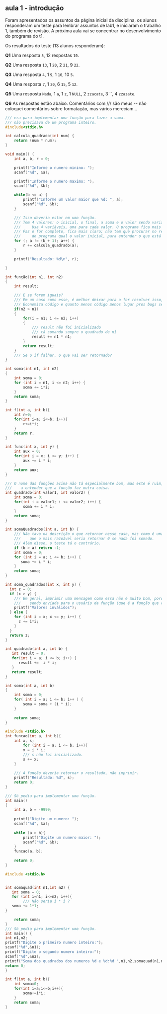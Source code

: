 ## aula 1 - introdução

Foram apresentados os assuntos da página inicial da disciplina, os alunos responderam um teste para lembrar assuntos de lab1, e iniciaram o trabalho 1, também de revisão.
A próxima aula vai se concentrar no desenvolvimento do programa do t1.

Os resultados do teste (13 alunos responderam):

**Q1** Uma resposta `5`, 12 respostas `10`.

**Q2** Uma resposta `13`, 1 `20`, 2 `21`, 9 `22`.

**Q3** Uma resposta `4`, 1 `9`, 1 `10`, 10 `5`.

**Q4** Uma resposta `7`, 1 `20`, 6 `15`, 5 `12`.

**Q5** Uma resposta `Nada`, 1 `a`, 1 `z`, 1 `NULL`, 2 `zzacate`, 3 ``, 4 `zzazate`.

**Q6** As respostas estão abaixo. Comentários com /// são meus -- não coloquei comentários sobre formatação, mas vários mereciam... 

```c
/// era para implementar uma função para fazer a soma.
/// não precisava de um programa inteiro.
#include<stdio.h>

int calcula_quadrado(int num) {
    return (num * num);
}

void main() {
    int a, b, r = 0;

    printf("Informe o numero minino: ");
    scanf("%d", &a);

    printf("Informe o numero maximo: ");
    scanf("%d", &b);

    while(b <= a) {
        printf("Informe um valor maior que %d: ", a);
        scanf("%d", &b);
    }

    /// Isso deveria estar em uma função.
    /// Tem 4 valores: o inicial, o final, a soma e o valor sendo variado.
    ///     Usa 4 variáveis, uma para cada valor. O programa fica mais legível.
    /// Faz o for completo, fica mais claro; não tem que procurar no resto
    ///     do programa qual o valor inicial, para entender o que está sendo repetido.
    for (; a != (b + 1); a++) {
        r += calcula_quadrado(a);  	
    }

    printf("Resultado: %d\n", r);

}
```


```c
int função(int n1, int n2)
{
    int result;

    /// E se forem iguais?
    /// Em um caso como esse, é melhor deixar para o for resolver isso, com 0 repetições.
    /// Economiza código e quanto menos código menos lugar pros bugs se esconderem.
    if(n2 > n1)
    {
        for(i = n1; i <= n2; i++)
        {
            /// result não foi inicializado
            /// tá somando sempre o quadrado de n1
            result += n1 * n1; 
        }
        return result;
    } 
    /// Se o if falhar, o que vai ser retornado?
}
```

```c
int soma(int n1, int n2)
{
    int soma = 0;
    for (int i = n1, i <= n2; i++) {
        soma += i*i;
    }
    return soma;
}
```

```c
int f(int a, int b){
    int r=0;
    for(int i=a; i<=b; i++){
        r+=i*i;
    }
    return r;
}
```

```c
int func(int x, int y) {
    int aux = 0;
    for(int i = x; i <= y; i++) {
        aux += i * i;
    }
    return aux;
}
```

```c
/// O nome das funções acima não tá especialmente bom, mas este é ruim, porque dá
///    a entender que a função faz outra coisa.
int quadrado(int valor1, int valor2) {
    int soma = 0;
    for(int i = valor1; i <= valor2; i++) {
        soma += i * i;
    }
    return soma;
}
```

```c
int somaQuadrados(int a, int b) {
    /// Não tava na descrição o que retornar nesse caso, mas como é uma soma, acho
    ///    que o mais razoável seria retornar 0 se nada foi somado.
    /// Além disso, o teste tá o contrário.
    if (b > a) return -1;
    int soma = 0;
    for (int i = a; i <= b; i++) {
       soma += i * i;
    }
    return soma; 
}
```

```c
int soma_quadrados(int x, int y) {
  int z = 0;
  if (x > y) {
    /// Em geral, imprimir uma mensagem como essa não é muito bom, porque ela não está
    ///    sendo enviada para o usuário da função (que é a função que chamou)
    printf("Valores inválidos");
  } else {
    for (int i = x; x <= y; i++) {
      z += i*i;
    } 
  }
  return z;
}
```

```c
int quadrado(int a, int b) {
   int result = 0;
   for(int i = a; i <= b; i++) {
      result +=  i * i;
   }
   return result;
}
```

```c
int soma(int a, int b)
{
    int soma = 0;
    for( int i = a; i <= b; i++ ) {
        soma = soma + (i * i);
    }
    
    return soma;
}
```

```c
#include <stdio.h>
int funcao(int a, int b){
    int x, s;
        for (int i = a; i <= b; i++){
        x = i * i;
        /// s não foi inicializado.
        s += x;
    }
    
    /// A função deveria retornar o resultado, não imprimir.
    printf("Resultado: %d", s);
    return 0;
}

/// Só pedia para implementar uma função.
int main()
{
    int a, b = -9999;
    
    printf("Digite um numero: ");
    scanf("%d", &a);
    
    while (a > b){
        printf("Digite um numero maior: ");
        scanf("%d", &b);
    }
    funcao(a, b);
    
    return 0;
}
```

```c
#include <stdio.h>


int somaquad(int n1,int n2) {
   int soma = 0;
   for (int i=n1; i<=n2; i++){
        /// Não seria i * i ?
   soma += 1*1;
}

    return soma;
}
/// Só pedia para implementar uma função.
int main() {
int n1,n2;
printf("Digite o primeiro numero inteiro:");
scanf("%d",&n1);
printf("Digite o segundo numero inteiro:");
scanf("%d",&n2);
printf("Soma dos quadrados dos numeros %d e %d:%d ",n1,n2,somaquad(n1,n2));
return 0;
}
```

```c
int f(int a, int b){
    int soma=0;
    for(int i=a;i<=b;i++){
        soma+=i*i;
    }
    return soma;
}
```

